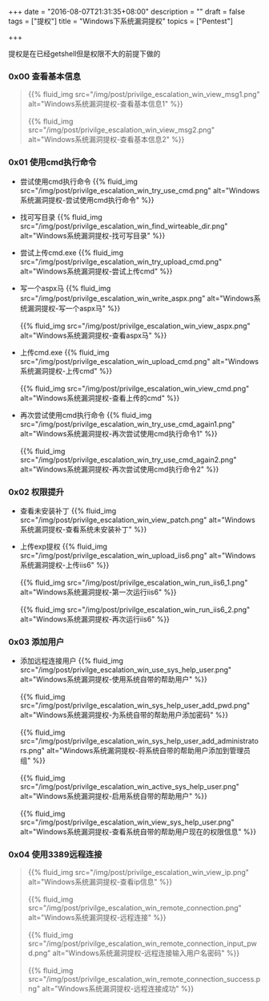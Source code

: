 +++
date = "2016-08-07T21:31:35+08:00"
description = ""
draft = false
tags = ["提权"]
title = "Windows下系统漏洞提权"
topics = ["Pentest"]

+++

提权是在已经getshell但是权限不大的前提下做的
### 0x00 查看基本信息
> {{% fluid_img src="/img/post/privilge_escalation_win_view_msg1.png" alt="Windows系统漏洞提权-查看基本信息1" %}}
<br /><br />
{{% fluid_img src="/img/post/privilge_escalation_win_view_msg2.png" alt="Windows系统漏洞提权-查看基本信息2" %}}

### 0x01 使用cmd执行命令
* 尝试使用cmd执行命令
{{% fluid_img src="/img/post/privilge_escalation_win_try_use_cmd.png" alt="Windows系统漏洞提权-尝试使用cmd执行命令" %}}

* 找可写目录
{{% fluid_img src="/img/post/privilge_escalation_win_find_wirteable_dir.png" alt="Windows系统漏洞提权-找可写目录" %}}

* 尝试上传cmd.exe
{{% fluid_img src="/img/post/privilge_escalation_win_try_upload_cmd.png" alt="Windows系统漏洞提权-尝试上传cmd" %}}

* 写一个aspx马
{{% fluid_img src="/img/post/privilge_escalation_win_write_aspx.png" alt="Windows系统漏洞提权-写一个aspx马" %}}
<br /><br />
{{% fluid_img src="/img/post/privilge_escalation_win_view_aspx.png" alt="Windows系统漏洞提权-查看aspx马" %}}

* 上传cmd.exe
{{% fluid_img src="/img/post/privilge_escalation_win_upload_cmd.png" alt="Windows系统漏洞提权-上传cmd" %}}
<br /><br />
{{% fluid_img src="/img/post/privilge_escalation_win_view_cmd.png" alt="Windows系统漏洞提权-查看上传的cmd" %}}

* 再次尝试使用cmd执行命令
{{% fluid_img src="/img/post/privilge_escalation_win_try_use_cmd_again1.png" alt="Windows系统漏洞提权-再次尝试使用cmd执行命令1" %}}
<br /><br />
{{% fluid_img src="/img/post/privilge_escalation_win_try_use_cmd_again2.png" alt="Windows系统漏洞提权-再次尝试使用cmd执行命令2" %}}

### 0x02 权限提升
* 查看未安装补丁
{{% fluid_img src="/img/post/privilge_escalation_win_view_patch.png" alt="Windows系统漏洞提权-查看系统未安装补丁" %}}

* 上传exp提权
{{% fluid_img src="/img/post/privilge_escalation_win_upload_iis6.png" alt="Windows系统漏洞提权-上传iis6" %}}
<br /><br />
{{% fluid_img src="/img/post/privilge_escalation_win_run_iis6_1.png" alt="Windows系统漏洞提权-第一次运行iis6" %}}
<br /><br />
{{% fluid_img src="/img/post/privilge_escalation_win_run_iis6_2.png" alt="Windows系统漏洞提权-再次运行iis6" %}}

### 0x03 添加用户
* 添加远程连接用户
{{% fluid_img src="/img/post/privilge_escalation_win_use_sys_help_user.png" alt="Windows系统漏洞提权-使用系统自带的帮助用户" %}}
<br /><br />
{{% fluid_img src="/img/post/privilge_escalation_win_sys_help_user_add_pwd.png" alt="Windows系统漏洞提权-为系统自带的帮助用户添加密码" %}}
<br /><br />
{{% fluid_img src="/img/post/privilge_escalation_win_sys_help_user_add_administrators.png" alt="Windows系统漏洞提权-将系统自带的帮助用户添加到管理员组" %}}
<br /><br />
{{% fluid_img src="/img/post/privilge_escalation_win_active_sys_help_user.png" alt="Windows系统漏洞提权-启用系统自带的帮助用户" %}}
<br /><br />
{{% fluid_img src="/img/post/privilge_escalation_win_view_sys_help_user.png" alt="Windows系统漏洞提权-查看系统自带的帮助用户现在的权限信息" %}}

### 0x04 使用3389远程连接
> {{% fluid_img src="/img/post/privilge_escalation_win_view_ip.png" alt="Windows系统漏洞提权-查看ip信息" %}}
<br /><br />
{{% fluid_img src="/img/post/privilge_escalation_win_remote_connection.png" alt="Windows系统漏洞提权-远程连接" %}}
<br /><br />
{{% fluid_img src="/img/post/privilge_escalation_win_remote_connection_input_pwd.png" alt="Windows系统漏洞提权-远程连接输入用户名密码" %}}
<br /><br />
{{% fluid_img src="/img/post/privilge_escalation_win_remote_connection_success.png" alt="Windows系统漏洞提权-远程连接成功" %}}